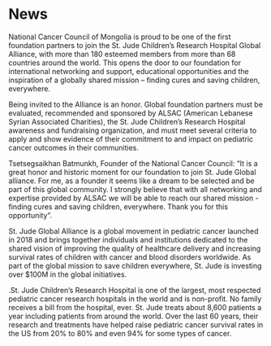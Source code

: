 # News

National Cancer Council of Mongolia is proud to be one of the first foundation partners to join the St. Jude Children’s Research Hospital Global Alliance, with more than 180 esteemed members from more than 68 countries around the world. This opens the door to our foundation for international networking and support, educational opportunities and the inspiration of a globally shared mission – finding cures and saving children, everywhere.

Being invited to the Alliance is an honor. Global foundation partners must be evaluated, recommended and sponsored by ALSAC (American Lebanese Syrian Associated Charities), the St. Jude Children’s Research Hospital awareness and fundraising organization, and must meet several criteria to apply and show evidence of their commitment to and impact on pediatric cancer outcomes in their communities.

Tsetsegsaikhan Batmunkh, Founder of the National Cancer Council: “It is a great honor and historic moment for our foundation to join St. Jude Global alliance. For me, as a founder it seems like a dream to be selected and be part of this global community. I strongly believe that with all networking and expertise provided by ALSAC we will be able to reach our shared mission - finding cures and saving children, everywhere. Thank you for this opportunity”.

St. Jude Global Alliance is a global movement in pediatric cancer launched in 2018 and brings together individuals and institutions dedicated to the shared vision of improving the quality of healthcare delivery and increasing survival rates of children with cancer and blood disorders worldwide. As part of the global mission to save children everywhere, St. Jude is investing over $100M in the global initiatives.

.St. Jude Children’s Research Hospital is one of the largest, most respected pediatric cancer research hospitals in the world and is non-profit. No family receives a bill from the hospital, ever. St. Jude treats about 8,600 patients a year including patients from around the world. Over the last 60 years, their research and treatments have helped raise pediatric cancer survival rates in the US from 20% to 80% and even 94% for some types of cancer.

